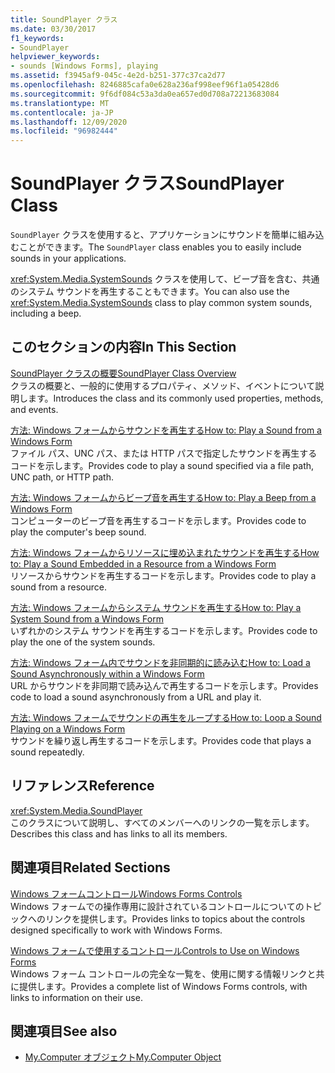 ```yaml
---
title: SoundPlayer クラス
ms.date: 03/30/2017
f1_keywords:
- SoundPlayer
helpviewer_keywords:
- sounds [Windows Forms], playing
ms.assetid: f3945af9-045c-4e2d-b251-377c37ca2d77
ms.openlocfilehash: 8246885cafa0e628a236af998eef96f1a05428d6
ms.sourcegitcommit: 9f6df084c53a3da0ea657ed0d708a72213683084
ms.translationtype: MT
ms.contentlocale: ja-JP
ms.lasthandoff: 12/09/2020
ms.locfileid: "96982444"
---
```

# <a name="soundplayer-class"></a><span data-ttu-id="edfd4-102">SoundPlayer クラス</span><span class="sxs-lookup"><span data-stu-id="edfd4-102">SoundPlayer Class</span></span>

<span data-ttu-id="edfd4-103">`SoundPlayer` クラスを使用すると、アプリケーションにサウンドを簡単に組み込むことができます。</span><span class="sxs-lookup"><span data-stu-id="edfd4-103">The `SoundPlayer` class enables you to easily include sounds in your applications.</span></span>  
  
 <span data-ttu-id="edfd4-104"><xref:System.Media.SystemSounds> クラスを使用して、ビープ音を含む、共通のシステム サウンドを再生することもできます。</span><span class="sxs-lookup"><span data-stu-id="edfd4-104">You can also use the <xref:System.Media.SystemSounds> class to play common system sounds, including a beep.</span></span>  
  
## <a name="in-this-section"></a><span data-ttu-id="edfd4-105">このセクションの内容</span><span class="sxs-lookup"><span data-stu-id="edfd4-105">In This Section</span></span>  

 [<span data-ttu-id="edfd4-106">SoundPlayer クラスの概要</span><span class="sxs-lookup"><span data-stu-id="edfd4-106">SoundPlayer Class Overview</span></span>](soundplayer-class-overview.md)  
 <span data-ttu-id="edfd4-107">クラスの概要と、一般的に使用するプロパティ、メソッド、イベントについて説明します。</span><span class="sxs-lookup"><span data-stu-id="edfd4-107">Introduces the class and its commonly used properties, methods, and events.</span></span>  
  
 [<span data-ttu-id="edfd4-108">方法: Windows フォームからサウンドを再生する</span><span class="sxs-lookup"><span data-stu-id="edfd4-108">How to: Play a Sound from a Windows Form</span></span>](how-to-play-a-sound-from-a-windows-form.md)  
 <span data-ttu-id="edfd4-109">ファイル パス、UNC パス、または HTTP パスで指定したサウンドを再生するコードを示します。</span><span class="sxs-lookup"><span data-stu-id="edfd4-109">Provides code to play a sound specified via a file path, UNC path, or HTTP path.</span></span>  
  
 [<span data-ttu-id="edfd4-110">方法: Windows フォームからビープ音を再生する</span><span class="sxs-lookup"><span data-stu-id="edfd4-110">How to: Play a Beep from a Windows Form</span></span>](how-to-play-a-beep-from-a-windows-form.md)  
 <span data-ttu-id="edfd4-111">コンピューターのビープ音を再生するコードを示します。</span><span class="sxs-lookup"><span data-stu-id="edfd4-111">Provides code to play the computer's beep sound.</span></span>  
  
 [<span data-ttu-id="edfd4-112">方法: Windows フォームからリソースに埋め込まれたサウンドを再生する</span><span class="sxs-lookup"><span data-stu-id="edfd4-112">How to: Play a Sound Embedded in a Resource from a Windows Form</span></span>](how-to-play-a-sound-embedded-in-a-resource-from-a-windows-form.md)  
 <span data-ttu-id="edfd4-113">リソースからサウンドを再生するコードを示します。</span><span class="sxs-lookup"><span data-stu-id="edfd4-113">Provides code to play a sound from a resource.</span></span>  
  
 [<span data-ttu-id="edfd4-114">方法: Windows フォームからシステム サウンドを再生する</span><span class="sxs-lookup"><span data-stu-id="edfd4-114">How to: Play a System Sound from a Windows Form</span></span>](how-to-play-a-system-sound-from-a-windows-form.md)  
 <span data-ttu-id="edfd4-115">いずれかのシステム サウンドを再生するコードを示します。</span><span class="sxs-lookup"><span data-stu-id="edfd4-115">Provides code to play the one of the system sounds.</span></span>  
  
 [<span data-ttu-id="edfd4-116">方法: Windows フォーム内でサウンドを非同期的に読み込む</span><span class="sxs-lookup"><span data-stu-id="edfd4-116">How to: Load a Sound Asynchronously within a Windows Form</span></span>](how-to-load-a-sound-asynchronously-within-a-windows-form.md)  
 <span data-ttu-id="edfd4-117">URL からサウンドを非同期で読み込んで再生するコードを示します。</span><span class="sxs-lookup"><span data-stu-id="edfd4-117">Provides code to load a sound asynchronously from a URL and play it.</span></span>  
  
 [<span data-ttu-id="edfd4-118">方法: Windows フォームでサウンドの再生をループする</span><span class="sxs-lookup"><span data-stu-id="edfd4-118">How to: Loop a Sound Playing on a Windows Form</span></span>](how-to-loop-a-sound-playing-on-a-windows-form.md)  
 <span data-ttu-id="edfd4-119">サウンドを繰り返し再生するコードを示します。</span><span class="sxs-lookup"><span data-stu-id="edfd4-119">Provides code that plays a sound repeatedly.</span></span>  
  
## <a name="reference"></a><span data-ttu-id="edfd4-120">リファレンス</span><span class="sxs-lookup"><span data-stu-id="edfd4-120">Reference</span></span>  

 <xref:System.Media.SoundPlayer>  
 <span data-ttu-id="edfd4-121">このクラスについて説明し、すべてのメンバーへのリンクの一覧を示します。</span><span class="sxs-lookup"><span data-stu-id="edfd4-121">Describes this class and has links to all its members.</span></span>  
  
## <a name="related-sections"></a><span data-ttu-id="edfd4-122">関連項目</span><span class="sxs-lookup"><span data-stu-id="edfd4-122">Related Sections</span></span>  

 [<span data-ttu-id="edfd4-123">Windows フォームコントロール</span><span class="sxs-lookup"><span data-stu-id="edfd4-123">Windows Forms Controls</span></span>](index.md)  
 <span data-ttu-id="edfd4-124">Windows フォームでの操作専用に設計されているコントロールについてのトピックへのリンクを提供します。</span><span class="sxs-lookup"><span data-stu-id="edfd4-124">Provides links to topics about the controls designed specifically to work with Windows Forms.</span></span>  
  
 [<span data-ttu-id="edfd4-125">Windows フォームで使用するコントロール</span><span class="sxs-lookup"><span data-stu-id="edfd4-125">Controls to Use on Windows Forms</span></span>](controls-to-use-on-windows-forms.md)  
 <span data-ttu-id="edfd4-126">Windows フォーム コントロールの完全な一覧を、使用に関する情報リンクと共に提供します。</span><span class="sxs-lookup"><span data-stu-id="edfd4-126">Provides a complete list of Windows Forms controls, with links to information on their use.</span></span>  
  
## <a name="see-also"></a><span data-ttu-id="edfd4-127">関連項目</span><span class="sxs-lookup"><span data-stu-id="edfd4-127">See also</span></span>

- [<span data-ttu-id="edfd4-128">My.Computer オブジェクト</span><span class="sxs-lookup"><span data-stu-id="edfd4-128">My.Computer Object</span></span>](/dotnet/visual-basic/language-reference/objects/my-computer-object)
